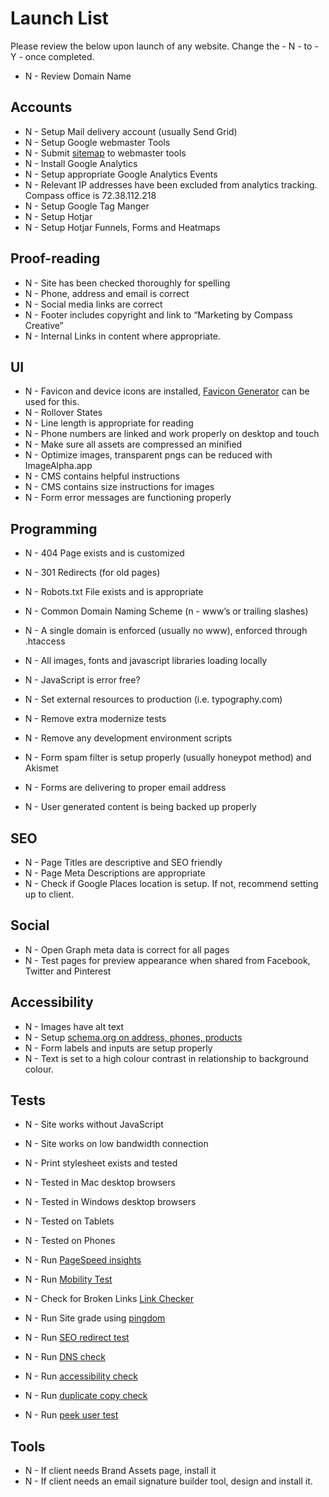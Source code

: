 # Launch List

Please review the below upon launch of any website. Change the - N - to - Y - once completed.

- N - Review Domain Name

## Accounts

- N - Setup Mail delivery account (usually Send Grid)
- N - Setup Google webmaster Tools
- N - Submit [sitemap](https://support.google.com/webmasters/answer/183668?hl=en&ref_topic=4581190) to webmaster tools
- N - Install Google Analytics
- N - Setup appropriate Google Analytics Events
- N - Relevant IP addresses have been excluded from analytics tracking. Compass office is 72.38.112.218
- N - Setup Google Tag Manger
- N - Setup Hotjar
- N - Setup Hotjar Funnels, Forms and Heatmaps

## Proof-reading

- N - Site has been checked thoroughly for spelling
- N - Phone, address and email is correct
- N - Social media links are correct
- N - Footer includes copyright and link to “Marketing by Compass Creative”
- N - Internal Links in content where appropriate.

## UI

- N - Favicon and device icons are installed, [Favicon Generator](http://realfavicongenerator.net) can be used for this.
- N - Rollover States
- N - Line length is appropriate for reading
- N - Phone numbers are linked and work properly on desktop and touch
- N - Make sure all assets are compressed an minified
- N - Optimize images, transparent pngs can be reduced with ImageAlpha.app
- N - CMS contains helpful instructions
- N - CMS contains size instructions for images
- N - Form error messages are functioning properly

## Programming

- N - 404 Page exists and is customized
- N - 301 Redirects (for old pages)

- N - Robots.txt File exists and is appropriate
- N - Common Domain Naming Scheme (n - www’s or trailing slashes)
- N - A single domain is enforced (usually no www), enforced through .htaccess

- N - All images, fonts and javascript libraries loading locally
- N - JavaScript is error free?
- N - Set external resources to production (i.e. typography.com)
- N - Remove extra modernize tests
- N - Remove any development environment scripts
- N - Form spam filter is setup properly (usually honeypot method) and Akismet
- N - Forms are delivering to proper email address
- N - User generated content is being backed up properly

## SEO

- N - Page Titles are descriptive and SEO friendly
- N - Page Meta Descriptions are appropriate
- N - Check if Google Places location is setup. If not, recommend setting up to client.

## Social

- N - Open Graph meta data is correct for all pages
- N - Test pages for preview appearance when shared from Facebook, Twitter and Pinterest

## Accessibility

- N - Images have alt text
- N - Setup [schema.org on address, phones, products](http://schema.org)
- N - Form labels and inputs are setup properly
- N - Text is set to a high colour contrast in relationship to background colour.

## Tests

- N - Site works without JavaScript
- N - Site works on low bandwidth connection
- N - Print stylesheet exists and tested
- N - Tested in Mac desktop browsers
- N - Tested in Windows desktop browsers
- N - Tested on Tablets
- N - Tested on Phones

- N - Run [PageSpeed insights](https://developers.google.com/speed/pagespeed/insights/)
- N - Run [Mobility Test](https://www.google.ca/webmasters/tools/mobile-friendly/)
- N - Check for Broken Links [Link Checker](http://validator.w3.org/checklink)
- N - Run Site grade using [pingdom](http://tools.pingdom.com)
- N - Run [SEO redirect test](http://www.ragepank.com/redirect-check/)
- N - Run [DNS check](http://intodns.com)
- N - Run [accessibility check](http://achecker.ca/checker/index.php)
- N - Run [duplicate copy check](http://www.copyscape.com)
- N - Run [peek user test](http://peek.usertesting.com)


## Tools
- N - If client needs Brand Assets page, install it
- N - If client needs an email signature builder tool, design and install it.